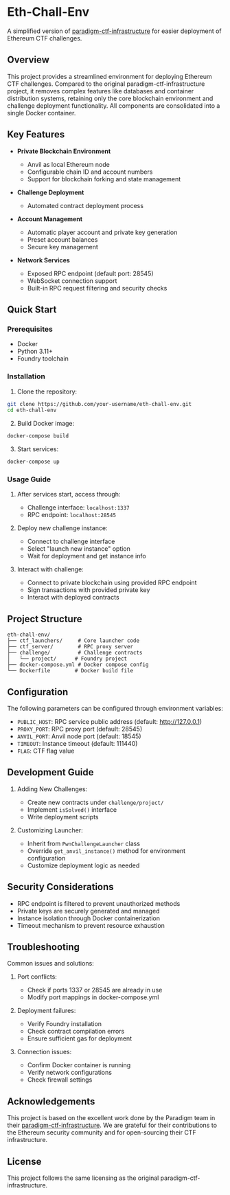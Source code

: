 # Eth-Chall-Env

A simplified version of [paradigm-ctf-infrastructure](https://github.com/paradigmxyz/paradigm-ctf-infrastructure) for easier deployment of Ethereum CTF challenges.

## Overview

This project provides a streamlined environment for deploying Ethereum CTF challenges. Compared to the original paradigm-ctf-infrastructure project, it removes complex features like databases and container distribution systems, retaining only the core blockchain environment and challenge deployment functionality. All components are consolidated into a single Docker container.

## Key Features

- **Private Blockchain Environment**
  - Anvil as local Ethereum node
  - Configurable chain ID and account numbers
  - Support for blockchain forking and state management

- **Challenge Deployment**
  - Automated contract deployment process

- **Account Management**
  - Automatic player account and private key generation
  - Preset account balances
  - Secure key management

- **Network Services**
  - Exposed RPC endpoint (default port: 28545)
  - WebSocket connection support
  - Built-in RPC request filtering and security checks

## Quick Start

### Prerequisites
- Docker
- Python 3.11+
- Foundry toolchain

### Installation

1. Clone the repository:
```bash
git clone https://github.com/your-username/eth-chall-env.git
cd eth-chall-env
```

2. Build Docker image:
```bash
docker-compose build
```

3. Start services:
```bash
docker-compose up
```

### Usage Guide

1. After services start, access through:
   - Challenge interface: `localhost:1337`
   - RPC endpoint: `localhost:28545`

2. Deploy new challenge instance:
   - Connect to challenge interface
   - Select "launch new instance" option
   - Wait for deployment and get instance info

3. Interact with challenge:
   - Connect to private blockchain using provided RPC endpoint
   - Sign transactions with provided private key
   - Interact with deployed contracts

## Project Structure

```
eth-chall-env/
├── ctf_launchers/     # Core launcher code
├── ctf_server/        # RPC proxy server
├── challenge/         # Challenge contracts
│   └── project/      # Foundry project
├── docker-compose.yml # Docker compose config
└── Dockerfile        # Docker build file
```

## Configuration

The following parameters can be configured through environment variables:

- `PUBLIC_HOST`: RPC service public address (default: http://127.0.0.1)
- `PROXY_PORT`: RPC proxy port (default: 28545)
- `ANVIL_PORT`: Anvil node port (default: 18545)
- `TIMEOUT`: Instance timeout (default: 111440)
- `FLAG`: CTF flag value

## Development Guide

1. Adding New Challenges:
   - Create new contracts under `challenge/project/`
   - Implement `isSolved()` interface
   - Write deployment scripts

2. Customizing Launcher:
   - Inherit from `PwnChallengeLauncher` class
   - Override `get_anvil_instance()` method for environment configuration
   - Customize deployment logic as needed

## Security Considerations

- RPC endpoint is filtered to prevent unauthorized methods
- Private keys are securely generated and managed
- Instance isolation through Docker containerization
- Timeout mechanism to prevent resource exhaustion

## Troubleshooting

Common issues and solutions:

1. Port conflicts:
   - Check if ports 1337 or 28545 are already in use
   - Modify port mappings in docker-compose.yml

2. Deployment failures:
   - Verify Foundry installation
   - Check contract compilation errors
   - Ensure sufficient gas for deployment

3. Connection issues:
   - Confirm Docker container is running
   - Verify network configurations
   - Check firewall settings

## Acknowledgements

This project is based on the excellent work done by the Paradigm team in their [paradigm-ctf-infrastructure](https://github.com/paradigmxyz/paradigm-ctf-infrastructure). We are grateful for their contributions to the Ethereum security community and for open-sourcing their CTF infrastructure.

## License

This project follows the same licensing as the original paradigm-ctf-infrastructure.
